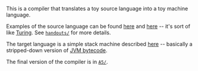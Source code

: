 This is a compiler that translates a toy source language into a toy machine language.

Examples of the source language can be found [here](A5/tests/passing/fib.488) and [here](A5/tests/passing/A1c.488) -- it's sort of like [Turing](https://en.wikipedia.org/wiki/Turing_(programming_language)). See [`handouts/`](handouts) for more details.

The target language is a simple stack machine described [here](handouts/machine.pdf) -- basically a stripped-down version of [JVM bytecode](https://en.wikipedia.org/wiki/Java_bytecode).

The final version of the compiler is in [`A5/`](A5/).
